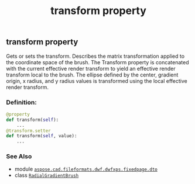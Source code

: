 ﻿---
title: transform property
second_title: Aspose.CAD for Python via .NET API References
description: 
type: docs
weight: 130
url: /python-net/aspose.cad.fileformats.dwf.dwfxps.fixedpage.dto/radialgradientbrush/transform/
is_root: false
---

## transform property


Gets or sets the transform.
Describes the matrix transformation applied to the coordinate space of the brush.
The Transform property is concatenated with the current effective render transform
to yield an effective render transform local to the brush.
The ellipse defined by the center, gradient origin, x radius,
and y radius values is transformed using the local effective render transform.
### Definition:
```python
@property
def transform(self):
    ...
@transform.setter
def transform(self, value):
    ...
```

### See Also
* module [`aspose.cad.fileformats.dwf.dwfxps.fixedpage.dto`](../../)
* class [`RadialGradientBrush`](/cad/python-net/aspose.cad.fileformats.dwf.dwfxps.fixedpage.dto/radialgradientbrush)
